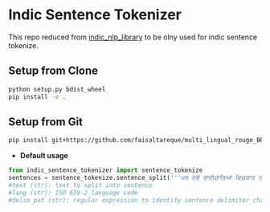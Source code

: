 # Indic Sentence Tokenizer

This repo reduced from [indic_nlp_library](https://github.com/anoopkunchukuttan/indic_nlp_library) to be olny used for indic sentence tokenize.
  

## Setup from Clone
```bash
python setup.py bdist_wheel
pip install -e .
```

## Setup from Git
```bash
pip install git+https://github.com/faisaltareque/multi_lingual_rouge_BPE_tokenizer
```


* **Default usage**


```python
from indic_sentence_tokenizer import sentence_tokenize
sentences = sentence_tokenize.sentence_split('''ਪਰ ਦੋਵੇਂ ਭਾਈਚਾਰਿਆਂ ਵਿਚਕਾਰ ਤਰੇੜ ਪਹਿਲਾਂ ਤੋਂ ਜ਼ਿਆਦਾ ਗਹਿਰੀ ਹੁੰਦੀ ਦਿਖ ਰਹੀ ਹੈ, ਜਿਸ ਦੇ ਪਿੱਛੇ ਰੋਜ਼-ਰੋਜ਼ ਉਛਾਲੇ ਜਾਣ ਵਾਲੇ ਅਜਿਹੇ ਮੁੱਦੇ ਹਨ ਜਿਨ੍ਹਾਂ ਦਾ ਸਿੱਧਾ ਸਬੰਧ ਦੇਸ਼ ਦੇ ਮੁਸਲਮਾਨਾਂ ਨਾਲ ਹੈ। ਇੱਥੇ ਅਸੀਂ ਉਨ੍ਹਾਂ ਮੁੱਦਿਆਂ 'ਤੇ ਨਜ਼ਰ ਮਾਰ ਰਹੇ ਹਾਂ ਜੋ ਦਰਾੜ ਨੂੰ ਭਰਨ ਦੀ ਜਗ੍ਹਾ ਉਸ ਨੂੰ ਹੋਰ ਗਹਿਰਾ ਕਰਦੇ ਜਾ ਰਹੇ ਹਨ। ਅਜਿਹਾ ਨਹੀਂ ਹੈ ਕਿ ਇਹ ਸਾਰੇ ਬਿਆਨ ਕੇਵਲ ਸਿਆਸੀ ਤਬਕੇ ਤੋਂ ਆ ਰਹੇ ਹਨ, ਬਲਕਿ ਸਮਾਜ ਦੇ ਹਰ ਹਿੱਸੇ ਵਿੱਚੋਂ ਆ ਰਹੇ ਹਨ। ਸੋਸ਼ਲ ਮੀਡੀਆ 'ਤੇ, ਪਾਰਟੀਆਂ ਦੇ ਬੁਲਾਰਿਆਂ ਤੋਂ ਲੈ ਕੇ ਵੱਟਸਐਪ ਗਰੁੱਪ ਦੇ ਰਿਸ਼ਤੇਦਾਰਾਂ ਵਿਚਕਾਰ ਹਿੰਦੂ-ਮੁਸਲਮਾਨ ਤਕਰਾਰ ਨਾਲ ਜੁੜੇ ਮੁੱਦਿਆਂ 'ਤੇ ਬਹਿਸ ਅਤੇ ਵਿਵਾਦ ਲਗਾਤਾਰ ਜਾਰੀ ਹੈ। ਕਦੇ ਧਰਮ-ਸੰਸਦ ਦੇ ਨਾਮ 'ਤੇ, ਤਾਂ ਕਦੇ ਭੜਕਾਊ ਭਾਸ਼ਣ ਦੇ ਕੇ, ਕਦੇ ਮਾਸ ਦੀਆਂ ਦੁਕਾਨਾਂ ਨੂੰ ਲੈ ਕੇ, ਕਦੇ ਪਾਰਕ-ਮਾਲ ਵਿੱਚ ਨਮਾਜ਼ ਪੜ੍ਹਨ ਨੂੰ ਲੈ ਕੇ।''', lang='pa', delim_pat='auto')
#text (str): text to split into sentence
#lang (str): ISO 639-2 language code
#delim_pat (str): regular expression to identify sentence delimiter characters. If set to 'auto', the delimiter pattern is chosen automatically based on the language and text.
```
